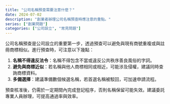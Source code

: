 ```yaml
---
title: "公司名稱預查需要注意什麼？"
date: 2024-07-02
description: "創業者辦理公司名稱預查時應注意的重點。"
series: ["創業問題"]
categories: ["公司設立", "常見問題"]
---
```


公司名稱預查是公司設立的重要第一步，透過預查可以避免與現有商號重複或與註冊商標相似。進行預查時，可注意以下幾點：

1. **名稱不得違反法令**：名稱不得包含不當或違反公共秩序善良風俗的字詞。
2. **避免與商標近似**：若名稱與他人商標相同或相近，可能涉及侵權，建議同時查詢商標資料。
3. **多備選擇**：建議準備數個候選名稱，若首選名稱被駁回，可加速申請流程。

預查核准後，仍需於一定期間內完成登記程序，否則名稱保留可能失效。建議委託專業人員辦理，可提高通過率與效率。
